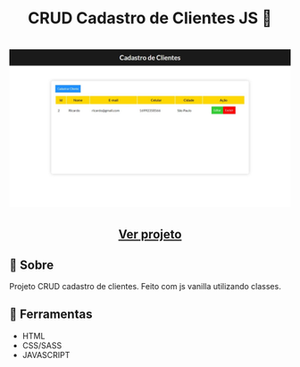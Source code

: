 <h1 align=" center"> 
    CRUD Cadastro de Clientes JS 🥁
</h1>

<h1>
    <img src="cadastro.jpeg">
</h1>

<h2 align="center">
    <a href="https://matheusnlourenco.github.io/projeto-js-calculadora/">Ver projeto</a>
</h2>
<h2>🚨 Sobre </h2>

Projeto CRUD cadastro de clientes. Feito com js vanilla utilizando classes.

<h2>🔨 Ferramentas </h2>

- HTML
- CSS/SASS
- JAVASCRIPT
